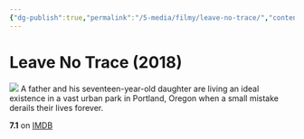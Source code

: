 ```yaml
---
{"dg-publish":true,"permalink":"/5-media/filmy/leave-no-trace/","contentClasses":"movie","tags":["to-watch","фильм","#Adventure","#Drama"],"created":"2024-01-20T01:37:24.203+03:00","updated":"2024-01-20T01:55:02.190+03:00"}
---
```


# Leave No Trace (2018)
![](https://m.media-amazon.com/images/M/MV5BMjE3OTI1MTU0OV5BMl5BanBnXkFtZTgwNTg1MzkzNTM@._V1_SX300.jpg)
A father and his seventeen-year-old daughter are living an ideal existence in a vast urban park in Portland, Oregon when a small mistake derails their lives forever.

**7.1** on [IMDB](https://www.imdb.com/title/tt3892172)
